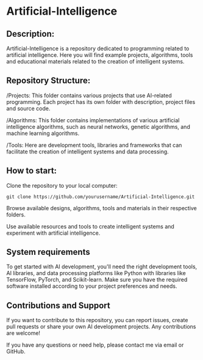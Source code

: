 # Artificial-Intelligence

## **Description:**
Artificial-Intelligence is a repository dedicated to programming related to artificial intelligence. Here you will find example projects, algorithms, tools and educational materials related to the creation of intelligent systems.

## **Repository Structure:**
/Projects: This folder contains various projects that use AI-related programming. Each project has its own folder with description, project files and source code.

/Algorithms: This folder contains implementations of various artificial intelligence algorithms, such as neural networks, genetic algorithms, and machine learning algorithms.

/Tools: Here are development tools, libraries and frameworks that can facilitate the creation of intelligent systems and data processing.

## **How ​​to start:**

Clone the repository to your local computer:
```
git clone https://github.com/yourusername/Artificial-Intelligence.git
```

Browse available designs, algorithms, tools and materials in their respective folders.

Use available resources and tools to create intelligent systems and experiment with artificial intelligence.

## **System requirements**
To get started with AI development, you'll need the right development tools, AI libraries, and data processing platforms like Python with libraries like TensorFlow, PyTorch, and Scikit-learn. Make sure you have the required software installed according to your project preferences and needs.

## **Contributions and Support**
If you want to contribute to this repository, you can report issues, create pull requests or share your own AI development projects. Any contributions are welcome!

If you have any questions or need help, please contact me via email or GitHub.
